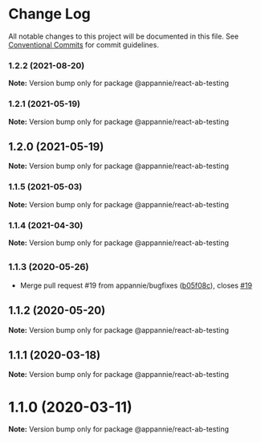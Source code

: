 # Change Log

All notable changes to this project will be documented in this file.
See [Conventional Commits](https://conventionalcommits.org) for commit guidelines.

### 1.2.2 (2021-08-20)

**Note:** Version bump only for package @appannie/react-ab-testing





### 1.2.1 (2021-05-19)

**Note:** Version bump only for package @appannie/react-ab-testing





## 1.2.0 (2021-05-19)

**Note:** Version bump only for package @appannie/react-ab-testing





### 1.1.5 (2021-05-03)

**Note:** Version bump only for package @appannie/react-ab-testing





### 1.1.4 (2021-04-30)

**Note:** Version bump only for package @appannie/react-ab-testing





## <small>1.1.3 (2020-05-26)</small>

* Merge pull request #19 from appannie/bugfixes ([b05f08c](https://github.com/appannie/ab-testing/commit/b05f08c)), closes [#19](https://github.com/appannie/ab-testing/issues/19)





## 1.1.2 (2020-05-20)

**Note:** Version bump only for package @appannie/react-ab-testing





## 1.1.1 (2020-03-18)

**Note:** Version bump only for package @appannie/react-ab-testing





# 1.1.0 (2020-03-11)

**Note:** Version bump only for package @appannie/react-ab-testing
